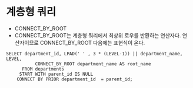 # 계층형 쿼리

- CONNECT_BY_ROOT
- CONNECT_BY_ROOT는 계층형 쿼리에서 최상위 로우를 반환하는 연산자다. 연산자이므로 CONNECT_BY_ROOT 다음에는 표현식이 온다.

```plsql
SELECT department_id, LPAD(' ' , 3 * (LEVEL-1)) || department_name, LEVEL,
           CONNECT_BY_ROOT department_name AS root_name
      FROM departments
     START WITH parent_id IS NULL
    CONNECT BY PRIOR department_id  = parent_id;
```